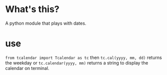 # What's this?
A python module that plays with dates.

# use
`from tcalendar import Tcalendar as tc` then `tc.cal(yyyy, mm, dd)` returns the weekday or `tc.calendar(yyyy, mm)` returns a string to display the calendar on terminal.
